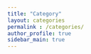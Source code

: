 ```yaml
---
title: "Category"
layout: categories
permalink : /categories/
author_profile: true
sidebar_main: true
---
```

